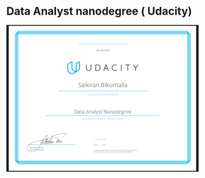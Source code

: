 # Data Analyst nanodegree ( Udacity)

![Udacity Data Analyst Nanodegree](data_analyst_nanodegree.png)
